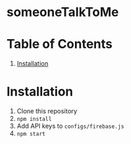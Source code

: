 # someoneTalkToMe

# Table of Contents
1. [Installation](#installation)

[](#installation)
# Installation 
1. Clone this repository
2. `npm install`
3. Add API keys to `configs/firebase.js`
4. `npm start`
